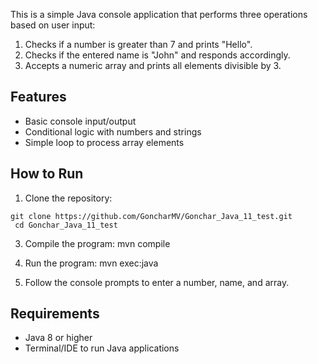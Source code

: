 This is a simple Java console application that performs three operations based on user input:

1. Checks if a number is greater than 7 and prints "Hello".
2. Checks if the entered name is "John" and responds accordingly.
3. Accepts a numeric array and prints all elements divisible by 3.


## Features

- Basic console input/output
- Conditional logic with numbers and strings
- Simple loop to process array elements

## How to Run

1. Clone the repository: 
```
git clone https://github.com/GoncharMV/Gonchar_Java_11_test.git
 cd Gonchar_Java_11_test
```

3. Compile the program:
mvn compile

4. Run the program:
mvn exec:java

5. Follow the console prompts to enter a number, name, and array.

 ## Requirements

- Java 8 or higher
- Terminal/IDE to run Java applications
